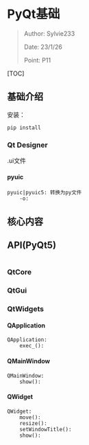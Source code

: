 # PyQt基础

>Author: Sylvie233
>
>Date: 23/1/26
>
>Point: P11

[TOC]

## 基础介绍

安装：

```
pip install 
```



### Qt Designer

.ui文件

#### pyuic

```
pyuic|pyuic5: 转换为py文件
	-o:
```











## 核心内容









## API(PyQt5)

```

```



### QtCore



### QtGui



### QtWidgets

#### QApplication

```
QApplication:
	exec_():
```



#### QMainWindow

```
QMainWindow:
	show():
```





#### QWidget

```
QWidget:
	move():
	resize():
	setWindowTitle():
	show():
```































